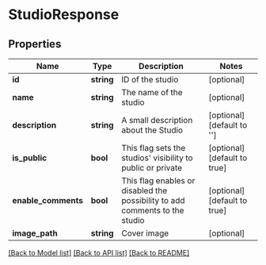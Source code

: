 # StudioResponse

## Properties
Name | Type | Description | Notes
------------ | ------------- | ------------- | -------------
**id** | **string** | ID of the studio | [optional] 
**name** | **string** | The name of the studio | [optional] 
**description** | **string** | A small description about the Studio | [optional] [default to '']
**is_public** | **bool** | This flag sets the studios&#39; visibility to public or private | [optional] [default to true]
**enable_comments** | **bool** | This flag enables or disabled the possibility to add comments to the studio | [optional] [default to true]
**image_path** | **string** | Cover image | [optional] 

[[Back to Model list]](../README.md#documentation-for-models) [[Back to API list]](../README.md#documentation-for-api-endpoints) [[Back to README]](../README.md)


